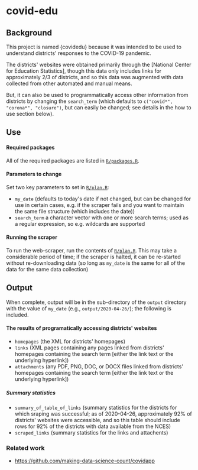 # covid-edu

## Background

This project is named {covidedu} because it was intended to be used to understand districts' responses to the COVID-19 pandemic.

The districts' websites were obtained primarily through the [National Center for Education Statistics], though this data only includes links for approximately 2/3 of districts, and so this data was augmented with data collected from other automated and manual means.

But, it can also be used to programmatically access other information from districts by changing the `search_term` (which defaults to `c("covid*", "corona*", "closure")`, but can easily be changed; see details in the how to use section below).

## Use

#### Required packages

All of the required packages are listed in [`R/packages.R`](R/packages.R).


#### Parameters to change

Set two key parameters to set in [`R/plan.R`](R/plan.R):

- `my_date` (defaults to today's date if not changed, but can be changed for use in certain cases, e.g. if the scraper fails and you want to maintain the same file structure (which includes the date))
- `search_term` a character vector with one or more search terms; used as a regular expression, so e.g. wildcards are supported

#### Running the scraper

To run the web-scraper, run the contents of [`R/plan.R`](R/plan.R). This may take a considerable period of time; if the scraper is halted, it can be re-started without re-downloading data (so long as `my_date` is the same for all of the data for the same data collection)

## Output

When complete, output will be in the sub-directory of the `output` directory with the value of `my_date` (e.g., `output/2020-04-26/`); the following is included.

#### The results of programatically accessing districts' websites

- `homepages` (the XML for districts' homepages)
- `links` (XML pages containing any pages linked from districts' homepages containing the search term [either the link text or the underlying hyperlink])
- `attachments` (any PDF, PNG, DOC, or DOCX files linked from districts' homepages containing the search term [either the link text or the underlying hyperlink])

##### Summary statistics

- `summary_of_table_of_links` (summary statistics for the districts for which sraping was successful; as of 2020-04-26, approximately 92% of districts' websites were accessible, and so this table should include rows for 92% of the districts with data available from the NCES)
- `scraped_links` (summary statistics for the links and attachents)

### Related work

- https://github.com/making-data-science-count/covidapp
